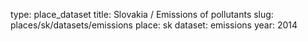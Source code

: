 type: place_dataset
title: Slovakia / Emissions of pollutants
slug: places/sk/datasets/emissions
place: sk
dataset: emissions
year: 2014
